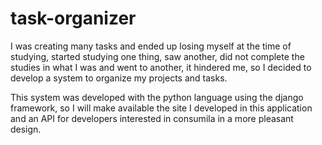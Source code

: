 # task-organizer
I was creating many tasks and ended up losing myself at the time of studying, started studying one thing, saw another, did not complete the studies in what I was and went to another, it hindered me, so I decided to develop a system to organize my projects and tasks.

This system was developed with the python language using the django framework, so I will make available the site I developed in this application and an API for developers interested in consumila in a more pleasant design.
